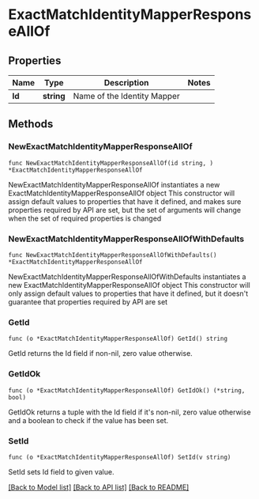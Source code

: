 # ExactMatchIdentityMapperResponseAllOf

## Properties

Name | Type | Description | Notes
------------ | ------------- | ------------- | -------------
**Id** | **string** | Name of the Identity Mapper | 

## Methods

### NewExactMatchIdentityMapperResponseAllOf

`func NewExactMatchIdentityMapperResponseAllOf(id string, ) *ExactMatchIdentityMapperResponseAllOf`

NewExactMatchIdentityMapperResponseAllOf instantiates a new ExactMatchIdentityMapperResponseAllOf object
This constructor will assign default values to properties that have it defined,
and makes sure properties required by API are set, but the set of arguments
will change when the set of required properties is changed

### NewExactMatchIdentityMapperResponseAllOfWithDefaults

`func NewExactMatchIdentityMapperResponseAllOfWithDefaults() *ExactMatchIdentityMapperResponseAllOf`

NewExactMatchIdentityMapperResponseAllOfWithDefaults instantiates a new ExactMatchIdentityMapperResponseAllOf object
This constructor will only assign default values to properties that have it defined,
but it doesn't guarantee that properties required by API are set

### GetId

`func (o *ExactMatchIdentityMapperResponseAllOf) GetId() string`

GetId returns the Id field if non-nil, zero value otherwise.

### GetIdOk

`func (o *ExactMatchIdentityMapperResponseAllOf) GetIdOk() (*string, bool)`

GetIdOk returns a tuple with the Id field if it's non-nil, zero value otherwise
and a boolean to check if the value has been set.

### SetId

`func (o *ExactMatchIdentityMapperResponseAllOf) SetId(v string)`

SetId sets Id field to given value.



[[Back to Model list]](../README.md#documentation-for-models) [[Back to API list]](../README.md#documentation-for-api-endpoints) [[Back to README]](../README.md)



